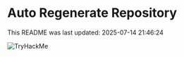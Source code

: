 # Auto Regenerate Repository

This README was last updated: 2025-07-14 21:46:24

 ![TryHackMe](https://tryhackme.com/badge/533634)